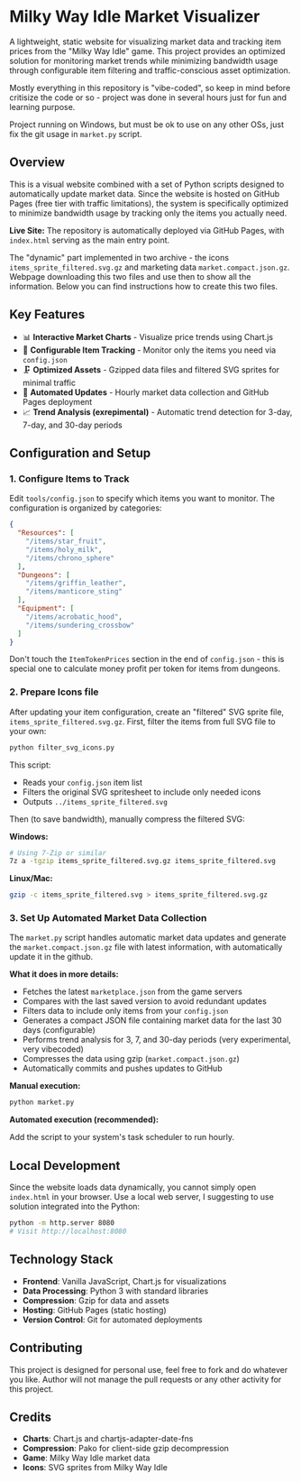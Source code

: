 # Milky Way Idle Market Visualizer

A lightweight, static website for visualizing market data and tracking item prices from the "Milky Way Idle" game. This project provides an optimized solution for monitoring market trends while minimizing bandwidth usage through configurable item filtering and traffic-conscious asset optimization.

Mostly everything in this repository is "vibe-coded", so keep in mind before critisize the code or so - project was done in several hours just for fun and learning purpose.

Project running on Windows, but must be ok to use on any other OSs, just fix the git usage in `market.py` script.

## Overview

This is a visual website combined with a set of Python scripts designed to automatically update market data. Since the website is hosted on GitHub Pages (free tier with traffic limitations), the system is specifically optimized to minimize bandwidth usage by tracking only the items you actually need.

**Live Site:** The repository is automatically deployed via GitHub Pages, with `index.html` serving as the main entry point.

The "dynamic" part implemented in two archive - the icons `items_sprite_filtered.svg.gz` and marketing data `market.compact.json.gz`. Webpage downloading this two files and use then to show all the information. Below you can find instructions how to create this two files.

## Key Features

- 📊 **Interactive Market Charts** - Visualize price trends using Chart.js
- 🎯 **Configurable Item Tracking** - Monitor only the items you need via `config.json`
- 🗜️ **Optimized Assets** - Gzipped data files and filtered SVG sprites for minimal traffic
- 🤖 **Automated Updates** - Hourly market data collection and GitHub Pages deployment
- 📈 **Trend Analysis (exrepimental)** - Automatic trend detection for 3-day, 7-day, and 30-day periods

## Configuration and Setup

### 1. Configure Items to Track

Edit `tools/config.json` to specify which items you want to monitor. The configuration is organized by categories:

```json
{
  "Resources": [
    "/items/star_fruit",
    "/items/holy_milk",
    "/items/chrono_sphere"
  ],
  "Dungeons": [
    "/items/griffin_leather",
    "/items/manticore_sting"
  ],
  "Equipment": [
    "/items/acrobatic_hood",
    "/items/sundering_crossbow"
  ]
}
```

Don't touch the `ItemTokenPrices` section in the end of `config.json` - this is special one to calculate money profit per token for items from dungeons.

### 2. Prepare Icons file

After updating your item configuration, create an "filtered" SVG sprite file, `items_sprite_filtered.svg.gz`. First, filter the items from full SVG file to your own:

```bash
python filter_svg_icons.py
```

This script:
- Reads your `config.json` item list
- Filters the original SVG spritesheet to include only needed icons
- Outputs `../items_sprite_filtered.svg`

Then (to save bandwidth), manually compress the filtered SVG:

**Windows:**
```bash
# Using 7-Zip or similar
7z a -tgzip items_sprite_filtered.svg.gz items_sprite_filtered.svg
```

**Linux/Mac:**
```bash
gzip -c items_sprite_filtered.svg > items_sprite_filtered.svg.gz
```

### 3. Set Up Automated Market Data Collection

The `market.py` script handles automatic market data updates and generate the `market.compact.json.gz` file with latest information, with automatically update it in the github.

**What it does in more details:**
- Fetches the latest `marketplace.json` from the game servers
- Compares with the last saved version to avoid redundant updates
- Filters data to include only items from your `config.json`
- Generates a compact JSON file containing market data for the last 30 days (configurable)
- Performs trend analysis for 3, 7, and 30-day periods (very experimental, very vibecoded)
- Compresses the data using gzip (`market.compact.json.gz`)
- Automatically commits and pushes updates to GitHub

**Manual execution:**
```bash
python market.py
```

**Automated execution (recommended):**

Add the script to your system's task scheduler to run hourly.

## Local Development

Since the website loads data dynamically, you cannot simply open `index.html` in your browser. Use a local web server, I suggesting to use solution integrated into the Python:

```bash
python -m http.server 8080
# Visit http://localhost:8080
```

## Technology Stack

- **Frontend**: Vanilla JavaScript, Chart.js for visualizations
- **Data Processing**: Python 3 with standard libraries
- **Compression**: Gzip for data and assets
- **Hosting**: GitHub Pages (static hosting)
- **Version Control**: Git for automated deployments

## Contributing

This project is designed for personal use, feel free to fork and do whatever you like. Author will not manage the pull requests or any other activity for this project.

## Credits

- **Charts**: Chart.js and chartjs-adapter-date-fns
- **Compression**: Pako for client-side gzip decompression
- **Game**: Milky Way Idle market data
- **Icons**: SVG sprites from Milky Way Idle
